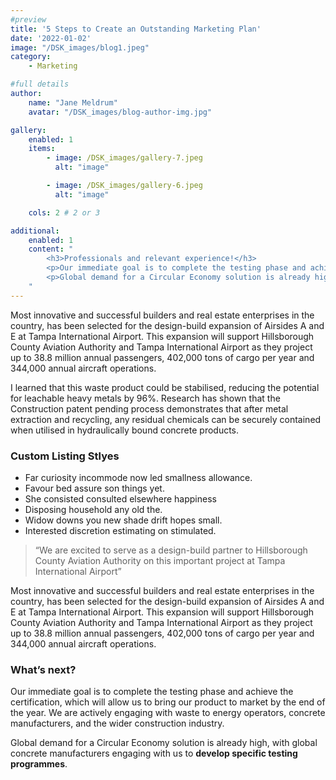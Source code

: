 ```yaml
---
#preview
title: '5 Steps to Create an Outstanding Marketing Plan'
date: '2022-01-02'
image: "/DSK_images/blog1.jpeg"
category:
    - Marketing

#full details
author:
    name: "Jane Meldrum"
    avatar: "/DSK_images/blog-author-img.jpg"

gallery:
    enabled: 1
    items:
        - image: /DSK_images/gallery-7.jpeg
          alt: "image"

        - image: /DSK_images/gallery-6.jpeg
          alt: "image"

    cols: 2 # 2 or 3

additional:
    enabled: 1
    content: "
        <h3>Professionals and relevant experience!</h3>
        <p>Our immediate goal is to complete the testing phase and achieve the certification, which will allow us to bring our product to market by the end of the year. We are actively engaging with waste to energy operators, concrete manufacturers, and the wider construction industry.</p>
        <p>Global demand for a Circular Economy solution is already high, with global concrete manufacturers engaging with us to develop specific testing programmes.</p>
    "
---
```


Most innovative and successful builders and real estate enterprises in the country, has been selected for the design-build expansion of Airsides A and E at Tampa International Airport. This expansion will support Hillsborough County Aviation Authority and Tampa International Airport as they project up to 38.8 million annual passengers, 402,000 tons of cargo per year and 344,000 annual aircraft operations.

I learned that this waste product could be stabilised, reducing the potential for leachable heavy metals by 96%. Research has shown that the Construction patent pending process demonstrates that after metal extraction and recycling, any residual chemicals can be securely contained when utilised in hydraulically bound concrete products.

### Custom Listing Stlyes

- Far curiosity incommode now led smallness allowance.
- Favour bed assure son things yet.
- She consisted consulted elsewhere happiness
- Disposing household any old the.
- Widow downs you new shade drift hopes small.
- Interested discretion estimating on stimulated.

> “We are excited to serve as a design-build partner to Hillsborough County Aviation Authority on this important project at Tampa International Airport”

Most innovative and successful builders and real estate enterprises in the country, has been selected for the design-build expansion of Airsides A and E at Tampa International Airport. This expansion will support Hillsborough County Aviation Authority and Tampa International Airport as they project up to 38.8 million annual passengers, 402,000 tons of cargo per year and 344,000 annual aircraft operations.

### What’s next?

Our immediate goal is to complete the testing phase and achieve the certification, which will allow us to bring our product to market by the end of the year. We are actively engaging with waste to energy operators, concrete manufacturers, and the wider construction industry.

Global demand for a Circular Economy solution is already high, with global concrete manufacturers engaging with us to **develop specific testing programmes**.